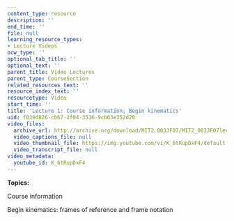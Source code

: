 ```yaml
---
content_type: resource
description: ''
end_time: ''
file: null
learning_resource_types:
- Lecture Videos
ocw_type: ''
optional_tab_title: ''
optional_text: ''
parent_title: Video Lectures
parent_type: CourseSection
related_resources_text: ''
resource_index_text: ''
resourcetype: Video
start_time: ''
title: 'Lecture 1: Course information; Begin kinematics'
uid: f039d826-cb67-2f04-3516-9cb63e352d20
video_files:
  archive_url: http://archive.org/download/MIT2.003JF07/MIT2_003JF07lec01_220k.mp4
  video_captions_file: null
  video_thumbnail_file: https://img.youtube.com/vi/K_6tRupDxF4/default.jpg
  video_transcript_file: null
video_metadata:
  youtube_id: K_6tRupDxF4
---
```


**Topics:**

Course information

Begin kinematics: frames of reference and frame notation



